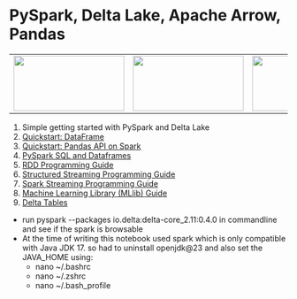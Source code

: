 <h1>PySpark, Delta Lake, Apache Arrow, Pandas</h1>

<table>
<tr>
<td><img src="https://spark.apache.org/docs/latest/api/python/_static/spark-logo-reverse.png" width="200" height="100" /></td>
<td><img src="https://delta.io/static/delta-lake-logo-a1c0d80d23c17de5f5d7224cb40f15dc.svg" width="200" height="100" /></td>
<td><img src="https://arrow.apache.org/img/arrow-inverse-300px.png" width="200" height="100" /></td>
</tr>
<table>

1. Simple getting started with PySpark and Delta Lake
2. [Quickstart: DataFrame](https://spark.apache.org/docs/latest/api/python/getting_started/quickstart_df.html)
3. [Quickstart: Pandas API on Spark](https://spark.apache.org/docs/latest/api/python/getting_started/quickstart_ps.html)
4. [PySpark SQL and Dataframes](https://spark.apache.org/docs/latest/sql-programming-guide.html)
5. [RDD Programming Guide](https://spark.apache.org/docs/latest/rdd-programming-guide.html)
6. [Structured Streaming Programming Guide](https://spark.apache.org/docs/latest/structured-streaming-programming-guide.html)
7. [Spark Streaming Programming Guide](https://spark.apache.org/docs/latest/streaming-programming-guide.html)
8. [Machine Learning Library (MLlib) Guide](https://spark.apache.org/docs/latest/ml-guide.html)
9. [Delta Tables](https://docs.delta.io/latest/delta-intro.html)






* run pyspark --packages io.delta:delta-core_2.11:0.4.0 in commandline and see if the spark is browsable
* At the time of writing this notebook used spark which is only compatible with Java JDK 17. so had to uninstall openjdk@23 and also set the JAVA_HOME using:
  * nano ~/.bashrc
  * nano ~/.zshrc
  * nano ~/.bash_profile
